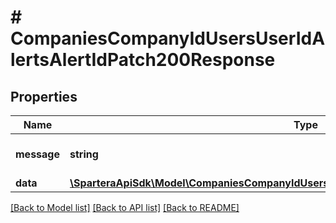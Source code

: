 # # CompaniesCompanyIdUsersUserIdAlertsAlertIdPatch200Response

## Properties

Name | Type | Description | Notes
------------ | ------------- | ------------- | -------------
**message** | **string** | Response status message |
**data** | [**\SparteraApiSdk\Model\CompaniesCompanyIdUsersUserIdAlertsAlertIdPatch200ResponseData**](CompaniesCompanyIdUsersUserIdAlertsAlertIdPatch200ResponseData.md) |  |

[[Back to Model list]](../../README.md#models) [[Back to API list]](../../README.md#endpoints) [[Back to README]](../../README.md)
